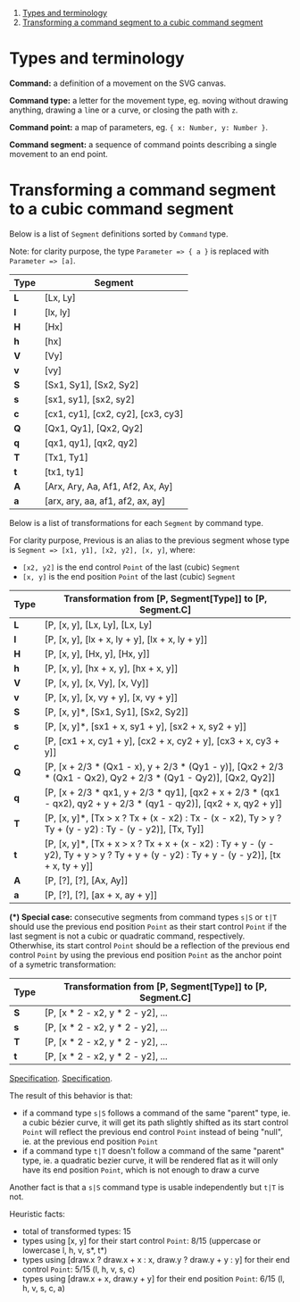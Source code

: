 
1. [Types and terminology](#types-and-terminology)
2. [Transforming a command segment to a cubic command segment](#transforming-a-command-segment-to-a-cubic-command-segment)

# Types and terminology

**Command:** a definition of a movement on the SVG canvas.

**Command type:** a letter for the movement type, eg. `m`oving without drawing anything, drawing a `l`ine or a `c`urve, or closing the path with `z`.

**Command point:** a map of parameters, eg. `{ x: Number, y: Number }`.

**Command segment:** a sequence of command points describing a single movement to an end point.

# Transforming a command segment to a cubic command segment

Below is a list of `Segment` definitions sorted by `Command` type.

Note: for clarity purpose, the type `Parameter => { a }` is replaced with `Parameter => [a]`.

| Type  | Segment                            |
| ----- | ---------------------------------- |
| **L** | [Lx, Ly]                           |
| **l** | [lx, ly]                           |
| **H** | [Hx]                               |
| **h** | [hx]                               |
| **V** | [Vy]                               |
| **v** | [vy]                               |
| **S** | [Sx1, Sy1], [Sx2, Sy2]             |
| **s** | [sx1, sy1], [sx2, sy2]             |
| **c** | [cx1, cy1], [cx2, cy2], [cx3, cy3] |
| **Q** | [Qx1, Qy1], [Qx2, Qy2]             |
| **q** | [qx1, qy1], [qx2, qy2]             |
| **T** | [Tx1, Ty1]                         |
| **t** | [tx1, ty1]                         |
| **A** | [Arx, Ary, Aa, Af1, Af2, Ax, Ay]   |
| **a** | [arx, ary, aa, af1, af2, ax, ay]   |

Below is a list of transformations for each `Segment` by command type.

For clarity purpose, `P`revious is an alias to the previous segment whose type is `Segment => [x1, y1], [x2, y2], [x, y]`, where:

- `[x2, y2]` is the end control `Point` of the last (cubic) `Segment`
- `[x, y]` is the end position `Point` of the last (cubic) `Segment`

| Type  | Transformation from [P, Segment[Type]] to [P, Segment.C]              |
| ----- | --------------------------------------------------------------------- |
| **L** | [P, [x, y], [Lx, Ly], [Lx, Ly]                                        |
| **l** | [P, [x, y], [lx + x, ly + y], [lx + x, ly + y]]                       |
| **H** | [P, [x, y], [Hx, y], [Hx, y]]                                         |
| **h** | [P, [x, y], [hx + x, y], [hx + x, y]]                                 |
| **V** | [P, [x, y], [x, Vy], [x, Vy]]                                         |
| **v** | [P, [x, y], [x, vy + y], [x, vy + y]]                                 |
| **S** | [P, [x, y]*, [Sx1, Sy1], [Sx2, Sy2]]                                  |
| **s** | [P, [x, y]*, [sx1 + x, sy1 + y], [sx2 + x, sy2 + y]]                  |
| **c** | [P, [cx1 + x, cy1 + y], [cx2 + x, cy2 + y], [cx3 + x, cy3 + y]]       |
| **Q** | [P, [x + 2/3 * (Qx1 - x), y + 2/3 * (Qy1 - y)], [Qx2 + 2/3 * (Qx1 - Qx2), Qy2 + 2/3 * (Qy1 - Qy2)], [Qx2, Qy2]] |
| **q** | [P, [x + 2/3 * qx1, y + 2/3 * qy1], [qx2 + x + 2/3 * (qx1 - qx2), qy2 + y + 2/3 * (qy1 - qy2)], [qx2 + x, qy2 + y]] |
| **T** | [P, [x, y]*, [Tx > x ? Tx + (x - x2) : Tx - (x - x2), Ty > y ? Ty + (y - y2) : Ty - (y - y2)], [Tx, Ty]] |
| **t** | [P, [x, y]*, [Tx + x > x ? Tx + x + (x - x2) : Ty + y - (y - y2), Ty + y > y ? Ty + y + (y - y2) : Ty + y - (y - y2)], [tx + x, ty + y]] |
| **A** | [P, [?], [?], [Ax, Ay]]                                               |
| **a** | [P, [?], [?], [ax + x, ay + y]]                                       |

**(*) Special case:** consecutive segments from command types `s|S` or `t|T` should use the previous end position `Point` as their start control `Point` if the last segment is not a cubic or quadratic command, respectively. Otherwhise, its start control `Point` should be a reflection of the previous end control `Point` by using the previous end position `Point` as the anchor point of a symetric transformation:

| Type  | Transformation from [P, Segment[Type]] to [P, Segment.C] |
| ----- | -------------------------------------------------------- |
| **S** | [P, [x * 2 - x2, y * 2 - y2], ...                        |
| **s** | [P, [x * 2 - x2, y * 2 - y2], ...                        |
| **T** | [P, [x * 2 - x2, y * 2 - y2], ...                        |
| **t** | [P, [x * 2 - x2, y * 2 - y2], ...                        |

[Specification](https://www.w3.org/TR/SVG11/paths.html#PathDataCubicBezierCommands).
[Specification](https://www.w3.org/TR/SVG11/implnote.html#PathElementImplementationNotes).

The result of this behavior is that:

- if a command type `s|S` follows a command of the same "parent" type, ie. a cubic bézier curve, it will get its path slightly shifted as its start control `Point` will reflect the previous end control `Point` instead of being "null", ie. at the previous end position `Point`
- if a command type `t|T` doesn't follow a command of the same "parent" type, ie. a quadratic bezier curve, it will be rendered flat as it will only have its end position `Point`, which is not enough to draw a curve

Another fact is that a `s|S` command type is usable independently but `t|T` is not.

Heuristic facts:

- total of transformed types: 15
- types using [x, y] for their start control `Point`: 8/15 (uppercase or lowercase l, h, v, s*, t*)
- types using [draw.x ? draw.x + x : x, draw.y ? draw.y + y : y] for their end control `Point`: 5/15 (l, h, v, s, c)
- types using [draw.x + x, draw.y + y] for their end position `Point`: 6/15 (l, h, v, s, c, a)
